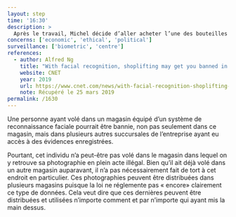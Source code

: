 ```yaml
---
layout: step
time: '16:30'
description: >
  Après le travail, Michel décide d’aller acheter l’une des bouteilles de vin suggérées par Alexa afin de lui assurer un souper idéal et bien accompagné. Lorsqu’il entre dans le magasin, Michel remarque qu’un mur est plaqué d’images de voleur à l’étalage recherché après avoir quitté les lieux avec des bouteilles de vin non payées. 
concerns: ['economic', 'ethical', 'political']
surveillance: ['biometric', 'centre']
references:
  - author: Alfred Ng
    title: "With facial recognition, shoplifting may get you banned in places you've never been"
    website: CNET
    year: 2019
    url: https://www.cnet.com/news/with-facial-recognition-shoplifting-may-get-you-banned-in-places-youve-never-been/
    note: Récupéré le 25 mars 2019
permalink: /1630
---
```


Une personne ayant volé dans un magasin équipé d’un système de reconnaissance faciale pourrait être bannie, non pas seulement dans ce magasin, mais dans plusieurs autres succursales de l’entreprise ayant eu accès à des évidences enregistrées. 

Pourtant, cet individu n’a peut-être pas volé dans le magasin dans lequel on y retrouve sa photographie en plein acte illégal.  Bien qu’il ait déjà volé dans un autre magasin auparavant, il n’a pas nécessairement fait de tort à cet endroit en particulier. Ces photographies peuvent être distribuées dans plusieurs magasins puisque la loi ne réglemente pas « encore» clairement ce type de données. Cela veut dire que ces dernières peuvent être distribuées et utilisées n’importe comment et par n’importe qui ayant mis la main dessus.

